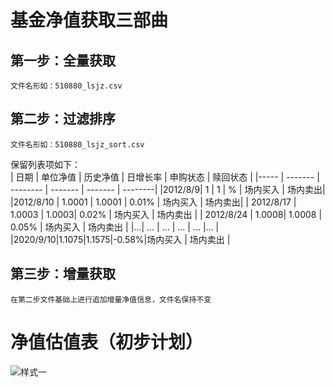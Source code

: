 # 基金净值获取三部曲

## 第一步：全量获取
	文件名形如：510880_lsjz.csv
## 第二步：过滤排序
	文件名形如：510880_lsjz_sort.csv
保留列表项如下：<br>
| 日期 | 单位净值 | 历史净值 | 日增长率 | 申购状态 | 赎回状态 |
|----- | ------- | -------- | ------- | ------- | --------|
|2012/8/9| 1 | 1 | % | 场内买入 | 场内卖出|
|2012/8/10 | 1.0001 | 1.0001 | 0.01% | 场内买入 | 场内卖出|
| 2012/8/17 | 1.0003 | 1.0003| 0.02% | 场内买入 | 场内卖出 |
| 2012/8/24 | 1.0008| 1.0008 | 0.05% | 场内买入 | 场内卖出 |
|...| ... | ... | ... | ... |... |
|2020/9/10|1.1075|1.1575|-0.58%|场内买入 | 场内卖出 |

## 第三步：增量获取
	在第二步文件基础上进行追加增量净值信息，文件名保持不变

# 净值估值表（初步计划）

![样式一]()
